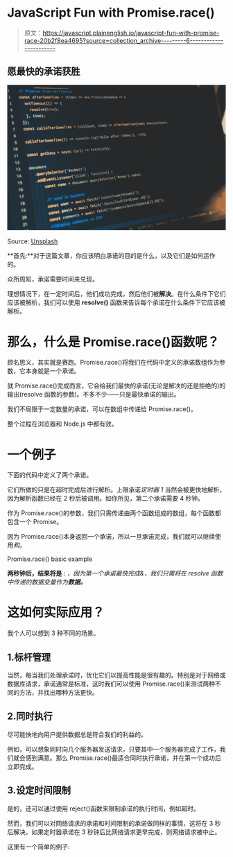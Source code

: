# JavaScript Fun with Promise.race()

> 原文：<https://javascript.plainenglish.io/javascript-fun-with-promise-race-20b2f8ea4695?source=collection_archive---------6----------------------->

## 愿最快的承诺获胜

![](img/cc958ac1f007cfdc942b2ef3b4fa0380.png)

Source: [Unsplash](https://unsplash.com/photos/1IW4HQuauSU)

**首先:**对于这篇文章，你应该明白承诺的目的是什么，以及它们是如何运作的。

众所周知，承诺需要时间来兑现。

理想情况下，在一定时间后，他们成功完成，然后他们被**解决**。在什么条件下它们应该被解析，我们可以使用 **resolve()** 函数来告诉每个承诺在什么条件下它应该被解析。

# 那么，什么是 Promise.race()函数呢？

顾名思义，其实就是赛跑。Promise.race()将我们在代码中定义的承诺数组作为参数，它本身就是一个承诺。

就 Promise.race()完成而言，它会给我们最快的承诺(无论是解决的还是拒绝的)的输出(resolve 函数的参数)。不多不少——只是最快承诺的输出。

我们不局限于一定数量的承诺，可以在数组中传递给 Promise.race()。

整个过程在浏览器和 Node.js 中都有效。

# 一个例子

下面的代码中定义了两个承诺。

它们所做的只是在超时完成后进行解析。上限承诺*定时器 1* 当然会被更快地解析，因为解析函数已经在 2 秒后被调用。如你所见，第二个承诺需要 4 秒钟。

作为 Promise.race()的参数，我们只需传递由两个函数组成的数组，每个函数都包含一个 Promise。

因为 Promise.race()本身返回一个承诺，所以一旦承诺完成，我们就可以继续使用*和*。

Promise.race() basic example

**两秒钟后，结果将是** : *，因为第一个承诺最快完成&，我们只需将在 resolve 函数中传递的数据变量作为**数据。***

# 这如何实际应用？

我个人可以想到 3 种不同的场景。

## 1.标杆管理

当然，每当我们处理承诺时，优化它们以提高性能是很有趣的。特别是对于网络或数据库请求，承诺通常是标准，这时我们可以使用 Promise.race()来测试两种不同的方法，并找出哪种方法更快。

## 2.同时执行

尽可能快地向用户提供数据总是符合我们的利益的。

例如，可以想象同时向几个服务器发送请求，只要其中一个服务器完成了工作，我们就会感到满意。那么 Promise.race()最适合同时执行承诺，并在第一个成功后立即完成。

## 3.设定时间限制

是的，还可以通过使用 reject()函数来限制承诺的执行时间，例如超时。

然而，我们可以对网络请求的承诺和时间限制的承诺做同样的事情，这将在 3 秒后解决。如果定时器承诺在 3 秒钟后比网络请求更早完成，则网络请求被中止。

这里有一个简单的例子: